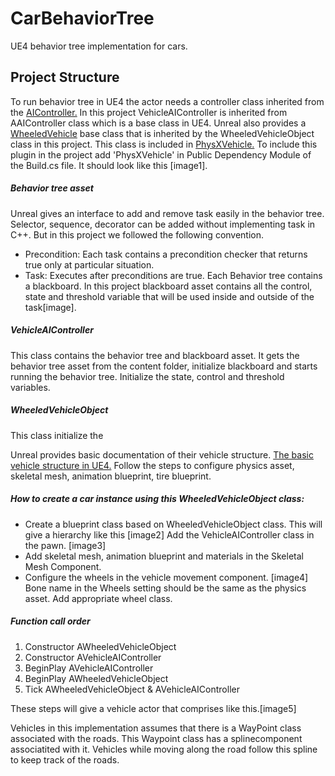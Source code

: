 # CarBehaviorTree
UE4 behavior tree implementation for cars. 

## Project Structure
To run behavior tree in UE4 the actor needs a controller class inherited from the [AIController.](https://docs.unrealengine.com/en-US/Gameplay/Framework/Controller/AIController/index.html) In this project VehicleAIController is inherited from AAIController class which is a base class in UE4. Unreal also provides a [WheeledVehicle](https://docs.unrealengine.com/en-US/API/Plugins/PhysXVehicles/AWheeledVehicle/index.html) base class that is inherited by the WheeledVehicleObject class in this project. This class is included in [PhysXVehicle.](https://docs.unrealengine.com/en-US/API/Plugins/PhysXVehicles/index.html) To include this plugin in the project add 'PhysXVehicle' in Public Dependency Module of the Build.cs file. It should look like this [image1]. 

##### Behavior tree asset 
Unreal gives an interface to add and remove task easily in the behavior tree. Selector, sequence, decorator can be added without implementing task in C++. But in this project we followed the following convention. 
* Precondition: Each task contains a precondition checker that returns true only at particular situation.
* Task: Executes after preconditions are true.
Each Behavior tree contains a blackboard. In this project blackboard asset contains all the control, state and threshold variable that will be used inside and outside of the task[image]. 

##### VehicleAIController
This class contains the behavior tree and blackboard asset. It gets the behavior tree asset from the content folder, initialize blackboard and starts running the behavior tree. Initialize the state, control and threshold variables.

##### WheeledVehicleObject
This class initialize the 

Unreal provides basic documentation of their vehicle structure. [The basic vehicle structure in UE4.](https://docs.unrealengine.com/en-US/Engine/Physics/Vehicles/VehicleUserGuide/index.html) Follow the steps to configure physics asset, skeletal mesh, animation blueprint, tire blueprint. 

##### How to create a car instance using this WheeledVehicleObject class:
* Create a blueprint class based on WheeledVehicleObject class. This will give a hierarchy like this [image2] Add the VehicleAIController class in the pawn. [image3]
* Add skeletal mesh, animation blueprint and materials in the Skeletal Mesh Component.
* Configure the wheels in the vehicle movement component. [image4] Bone name in the Wheels setting should be the same as the physics asset. Add appropriate wheel class.

##### Function call order
1. Constructor AWheeledVehicleObject
2. Constructor AVehicleAIController
3. BeginPlay AVehicleAIController
4. BeginPlay AWheeledVehicleObject
5. Tick AWheeledVehicleObject & AVehicleAIController

These steps will give a vehicle actor that comprises like this.[image5]

Vehicles in this implementation assumes that there is a WayPoint class associated with the roads. This Waypoint class has a splinecomponent associatited with it. Vehicles while moving along the road follow this spline to keep track of the roads. 


